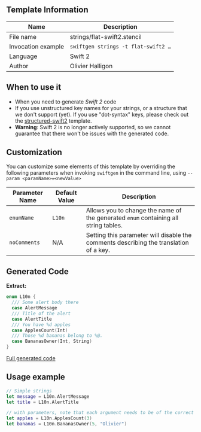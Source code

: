 ## Template Information

| Name      | Description       |
| --------- | ----------------- |
| File name | strings/flat-swift2.stencil |
| Invocation example | `swiftgen strings -t flat-swift2 …` |
| Language | Swift 2 |
| Author | Olivier Halligon |

## When to use it

- When you need to generate *Swift 2* code
- If you use unstructured key names for your strings, or a structure that we don't support (yet). If you use "dot-syntax" keys, please check out the [structured-swift2](structured-swift2.md) template.
- **Warning**: Swift 2 is no longer actively supported, so we cannot guarantee that there won't be issues with the generated code.

## Customization

You can customize some elements of this template by overriding the following parameters when invoking `swiftgen` in the command line, using `--param <paramName>=<newValue>`

| Parameter Name | Default Value | Description |
| -------------- | ------------- | ----------- |
| `enumName` | `L10n` | Allows you to change the name of the generated `enum` containing all string tables. |
| `noComments` | N/A | Setting this parameter will disable the comments describing the translation of a key. |

## Generated Code

**Extract:**

```swift
enum L10n {
  /// Some alert body there
  case AlertMessage
  /// Title of the alert
  case AlertTitle
  /// You have %d apples
  case ApplesCount(Int)
  /// Those %d bananas belong to %@.
  case BananasOwner(Int, String)
}
```

[Full generated code](https://github.com/SwiftGen/templates/blob/master/Tests/Expected/Strings/flat-swift2-context-localizable.swift)

## Usage example

```swift
// Simple strings
let message = L10n.AlertMessage
let title = L10n.AlertTitle

// with parameters, note that each argument needs to be of the correct type
let apples = L10n.ApplesCount(3)
let bananas = L10n.BananasOwner(5, "Olivier")
```
